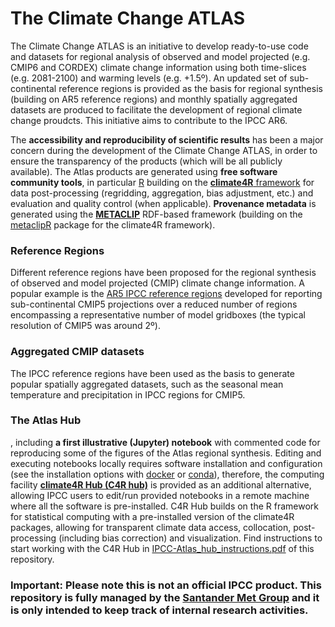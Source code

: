 # The Climate Change ATLAS 

The Climate Change ATLAS is an initiative to develop ready-to-use code and datasets for regional analysis of observed and model projected (e.g. CMIP6 and CORDEX) climate change information using both time-slices (e.g. 2081-2100) and warming levels (e.g. +1.5º). An updated set of sub-continental reference regions is provided as the basis for regional synthesis (building on AR5 reference regions) and monthly spatially aggregated datasets are produced to facilitate the development of regional climate change proudcts. This initiative aims to contribute to the IPCC AR6. 

The **accessibility and reproducibility of scientific results** has been a major concern during the development of the Climate Change ATLAS, in order to ensure the transparency of the products (which will be all publicly available). The Atlas products are generated using **free software community tools**, in particular [R](https://www.r-project.org) building on the [**climate4R** framework](https://github.com/SantanderMetGroup/climate4R) for data post-processing (regridding, aggregation, bias adjustment, etc.) and evaluation and quality control (when applicable). **Provenance metadata** is generated using the [**METACLIP**](http://www.metaclip.org) RDF-based framework (building on the [metaclipR](https://github.com/metaclip/metaclipR) package for the climate4R framework).

### Reference Regions 
Different reference regions have been proposed for the regional synthesis of observed and model projected (CMIP) climate change information. A popular example is the [AR5 IPCC reference regions](http://www.ipcc-data.org/guidelines/pages/ar5_regions.html) developed for reporting sub-continental CMIP5 projections over a reduced number of regions encompassing a representative number of model gridboxes (the typical resolution of CMIP5 was around 2º). 

### Aggregated CMIP datasets

The IPCC reference regions have been used as the basis to generate popular spatially aggregated datasets, such as the seasonal mean temperature and precipitation in IPCC regions for CMIP5. 




### The Atlas Hub

, including **a first illustrative (Jupyter) notebook** with commented code for reproducing some of the figures of the Atlas regional synthesis. Editing and executing notebooks locally requires software installation and configuration (see the installation options with  [docker](https://github.com/SantanderMetGroup/climate4R/tree/master/docker) or [conda](https://github.com/SantanderMetGroup/climate4R/tree/master/conda)), therefore, the computing facility [**climate4R Hub (C4R hub)**](https://hub.ipcc.ifca.es) is provided as an additional alternative, allowing IPCC users to edit/run provided notebooks in a remote machine where all the software is pre-installed. C4R Hub builds on the R framework for statistical computing with a pre-installed version of the climate4R packages, allowing for transparent climate data access, collocation, post-processing (including bias correction) and visualization. Find instructions to start working with the C4R Hub in [IPCC-Atlas_hub_instructions.pdf](https://github.com/SantanderMetGroup/IPCC-Atlas/blob/master/IPCC-Atlas_hub_instructions.pdf) of this repository.

### **Important**: Please note this is not an official IPCC product. This repository is fully managed by the [Santander Met Group](https://github.com/SantanderMetGroup) and it is only intended to keep track of internal research activities.
